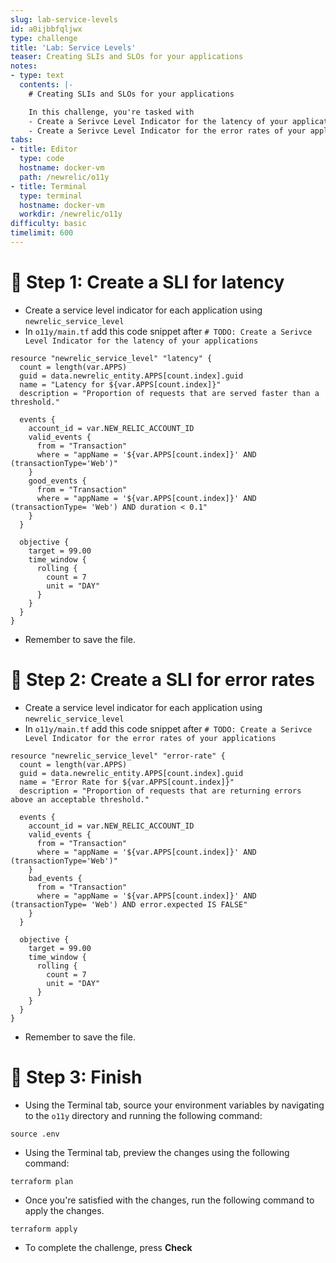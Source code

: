 ```yaml
---
slug: lab-service-levels
id: a0ijbbfqljwx
type: challenge
title: 'Lab: Service Levels'
teaser: Creating SLIs and SLOs for your applications
notes:
- type: text
  contents: |-
    # Creating SLIs and SLOs for your applications

    In this challenge, you're tasked with
    - Create a Serivce Level Indicator for the latency of your applications
    - Create a Serivce Level Indicator for the error rates of your applications
tabs:
- title: Editor
  type: code
  hostname: docker-vm
  path: /newrelic/o11y
- title: Terminal
  type: terminal
  hostname: docker-vm
  workdir: /newrelic/o11y
difficulty: basic
timelimit: 600
---
```

🧪 Step 1: Create a SLI for latency
=======================

- Create a service level indicator for each application using `newrelic_service_level`
- In `o11y/main.tf` add this code snippet after `# TODO: Create a Serivce Level Indicator for the latency of your applications`

```
resource "newrelic_service_level" "latency" {
  count = length(var.APPS)
  guid = data.newrelic_entity.APPS[count.index].guid
  name = "Latency for ${var.APPS[count.index]}"
  description = "Proportion of requests that are served faster than a threshold."

  events {
    account_id = var.NEW_RELIC_ACCOUNT_ID
    valid_events {
      from = "Transaction"
      where = "appName = '${var.APPS[count.index]}' AND (transactionType='Web')"
    }
    good_events {
      from = "Transaction"
      where = "appName = '${var.APPS[count.index]}' AND (transactionType= 'Web') AND duration < 0.1"
    }
  }

  objective {
    target = 99.00
    time_window {
      rolling {
        count = 7
        unit = "DAY"
      }
    }
  }
}
```

- Remember to save the file.

🧪 Step 2: Create a SLI for error rates
=======================

- Create a service level indicator for each application using `newrelic_service_level`
- In `o11y/main.tf` add this code snippet after `# TODO: Create a Serivce Level Indicator for the error rates of your applications`

```
resource "newrelic_service_level" "error-rate" {
  count = length(var.APPS)
  guid = data.newrelic_entity.APPS[count.index].guid
  name = "Error Rate for ${var.APPS[count.index]}"
  description = "Proportion of requests that are returning errors above an acceptable threshold."

  events {
    account_id = var.NEW_RELIC_ACCOUNT_ID
    valid_events {
      from = "Transaction"
      where = "appName = '${var.APPS[count.index]}' AND (transactionType='Web')"
    }
    bad_events {
      from = "Transaction"
      where = "appName = '${var.APPS[count.index]}' AND (transactionType= 'Web') AND error.expected IS FALSE"
    }
  }

  objective {
    target = 99.00
    time_window {
      rolling {
        count = 7
        unit = "DAY"
      }
    }
  }
}
```

- Remember to save the file.

🏁 Step 3: Finish
=======================

- Using the Terminal tab, source your environment variables by navigating to the `o11y` directory and running the following command:

```
source .env
```

- Using the Terminal tab, preview the changes using the following command:

```
terraform plan
```

- Once you're satisfied with the changes, run the following command to apply the changes.

```
terraform apply
```

- To complete the challenge, press **Check**

